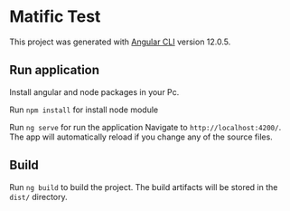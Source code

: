 # Matific Test

This project was generated with [Angular CLI](https://github.com/angular/angular-cli) version 12.0.5.

## Run application

Install angular and node packages in your Pc. 

Run `npm install` for install node module 

Run `ng serve` for run the application  Navigate to `http://localhost:4200/`. The app will automatically reload if you change any of the source files.


## Build

Run `ng build` to build the project. The build artifacts will be stored in the `dist/` directory.


